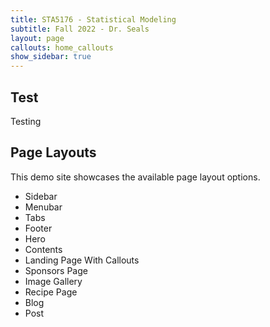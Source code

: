 ```yaml
---
title: STA5176 - Statistical Modeling
subtitle: Fall 2022 - Dr. Seals
layout: page
callouts: home_callouts
show_sidebar: true
---
```


## Test

Testing

## Page Layouts

This demo site showcases the available page layout options. 

* Sidebar
* Menubar
* Tabs
* Footer
* Hero
* Contents
* Landing Page With Callouts
* Sponsors Page
* Image Gallery
* Recipe Page
* Blog
* Post

